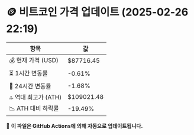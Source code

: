 # 🪙 비트코인 가격 업데이트 (2025-02-26 22:19)

| 항목                | 값 |
|--------------------|----------------|
| 💰 현재 가격 (USD) | $87716.45 |
| ⏳ 1시간 변동률    | -0.61% |
| 📆 24시간 변동률   | -1.68% |
| 🔝 역대 최고가 (ATH) | $109021.48 |
| 📉 ATH 대비 하락률 | -19.49% |

🔄 **이 파일은 GitHub Actions에 의해 자동으로 업데이트됩니다.**
